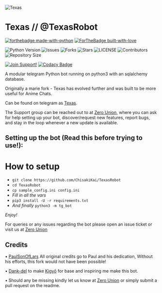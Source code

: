 ![Texas](https://telegra.ph/file/c68682b38f3246c585e38.jpg)
# Texas // @TexasRobot

[![forthebadge made-with-python](http://ForTheBadge.com/images/badges/made-with-python.svg)](https://www.python.org/)
[![ForTheBadge built-with-love](http://ForTheBadge.com/images/badges/built-with-love.svg)](https://GitHub.com/Skuzzy_xD/)</br>


![Python Version](https://img.shields.io/badge/python-3.8-green?style=for-the-badge&logo=appveyor)
![Issues](https://img.shields.io/github/issues/ChisakiKai/TexasRobot?style=for-the-badge&logo=appveyor)
![Forks](https://img.shields.io/github/forks/ChisakiKai/TexasRobot?style=for-the-badge&logo=appveyor)
![Stars](https://img.shields.io/github/stars/ChisakiKai/TexasRobot?style=for-the-badge&logo=appveyor)
![LICENSE](https://img.shields.io/github/license/ChisakiKai/TexasRobot?style=for-the-badge&logo=appveyor)
![Contributors](https://img.shields.io/github/contributors/ChisakiKai/TexasRobot?style=for-the-badge&logo=appveyor)
![Repository Size](https://img.shields.io/github/repo-size/ChisakiKai/TexasRobot?style=for-the-badge&logo=appveyor)</br>


[![Join Support!](https://img.shields.io/badge/Support%20Chat-ZeroUnion-red)](https://t.me/ZeroBotSupport) 
[![Codacy Badge](https://app.codacy.com/project/badge/Grade/f011f345d05b49e2a75680ed9ff6207f)](https://www.codacy.com/gh/ChisakiKai/TexasRobot/dashboard?utm_source=github.com&amp;utm_medium=referral&amp;utm_content=ChisakiKai/TexasRobot&amp;utm_campaign=Badge_Grade)


A modular telegram Python bot running on python3 with an sqlalchemy database.

Originally a marie fork - Texas has evolved further and was built to be more useful for Anime Chats. 

Can be found on telegram as [Texas](https://t.me/TexasArkrobot).

The Support group can be reached out to at [Zero Union](https://t.me/ZeroBotSupport), where you can ask for help setting up your bot, discover/request new features, report bugs, and stay in the loop whenever a new update is available. 

 

## Setting up the bot (Read this before trying to use!):


# How to setup

- `git clone https://github.com/ChisakiKai/TexasRobot`
- `cd TexasRobot`
- `cp sample_config.ini config.ini`
- *Fill in all the vars*
- `pip3 install -U -r requirements.txt`
- *And finally* `python3 -m tg_bot`

*Enjoy!*


For queries or any issues regarding the bot please open an issue ticket or visit us at [Zero Union](https://t.me/ZeroBotSupport)  

## Credits
• [PaulSonOfLars](https://github.com/PaulSonOfLars) All original credits go to Paul and his dedication, Without his efforts, this fork would not have been possible!

• [Dank-del](https://github.com/Dank-del) to make [Kigyō](t.me/kigyorobot) for base and inspiring me make this bot.

• Should any be missing kindly let us know at [Zero Union](https://t.me/ZeroBotSupport) or simply submit a pull request on the readme.